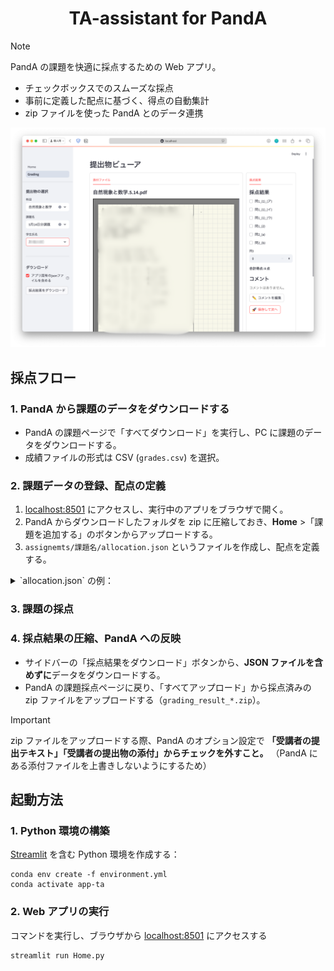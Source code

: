 <h1 align="center">TA-assistant for PandA</h1>

> [!NOTE]
> PandA の課題を快適に採点するための Web アプリ。

- チェックボックスでのスムーズな採点
- 事前に定義した配点に基づく、得点の自動集計
- zip ファイルを使った PandA とのデータ連携

![grading-view](assets/grading-view-v1.0.png)

## 採点フロー

### 1. PandA から課題のデータをダウンロードする
- PandA の課題ページで「すべてダウンロード」を実行し、PC に課題のデータをダウンロードする。
- 成績ファイルの形式は CSV (`grades.csv`) を選択。

### 2. 課題データの登録、配点の定義
1. [localhost:8501](http://localhost:8501) にアクセスし、実行中のアプリをブラウザで開く。
2. PandA からダウンロードしたフォルダを zip に圧縮しておき、**Home** >「課題を追加する」のボタンからアップロードする。
3. `assignemts/課題名/allocation.json` というファイルを作成し、配点を定義する。
<details>
<summary>`allocation.json` の例：</summary>
  
  ```json
  {
    "問1": {
      "(1)": {
        "(ア)": {
          "type": "full-or-zero",  # 部分点なし, チェックボックスでの採点
          "score": 10
        },
        "(イ)": {
          "type": "full-or-zero",
          "score": 10
        },
        "(ウ)": {
          "type": "full-or-zero",
          "score": 10
        }
      },
      "(2)": {
        "type": "full-or-zero",
        "score": 16
      }
    },
    "問2": {
      "type": "partial",  # 部分点あり. 点数の記入による numerical な採点
      "score": 32
    }
  }
  ```
</details>

### 3. 課題の採点

### 4. 採点結果の圧縮、PandA への反映
- サイドバーの「採点結果をダウンロード」ボタンから、**JSON ファイルを含めずに**データをダウンロードする。
- PandA の課題採点ページに戻り、「すべてアップロード」から採点済みの zip ファイルをアップロードする（`grading_result_*.zip`）。

> [!IMPORTANT]
> zip ファイルをアップロードする際、PandA のオプション設定で **「受講者の提出テキスト」「受講者の提出物の添付」からチェックを外すこと。**
> （PandA にある添付ファイルを上書きしないようにするため）

## 起動方法

### 1. Python 環境の構築

[Streamlit](https://streamlit.io/) を含む Python 環境を作成する：

```shell
conda env create -f environment.yml
conda activate app-ta
```

### 2. Web アプリの実行

コマンドを実行し、ブラウザから [localhost:8501](http://localhost:8501) にアクセスする

```shell
streamlit run Home.py
```
